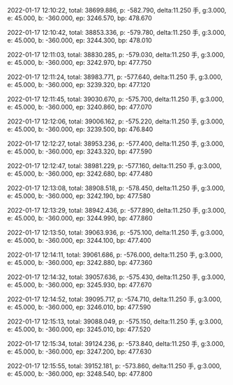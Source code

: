 2022-01-17 12:10:22, total: 38699.886, p: -582.790, delta:11.250 手, g:3.000, e: 45.000, b: -360.000, ep: 3246.570, bp: 478.670

2022-01-17 12:10:42, total: 38853.336, p: -579.780, delta:11.250 手, g:3.000, e: 45.000, b: -360.000, ep: 3244.300, bp: 478.010

2022-01-17 12:11:03, total: 38830.285, p: -579.030, delta:11.250 手, g:3.000, e: 45.000, b: -360.000, ep: 3242.970, bp: 477.750

2022-01-17 12:11:24, total: 38983.771, p: -577.640, delta:11.250 手, g:3.000, e: 45.000, b: -360.000, ep: 3239.320, bp: 477.120

2022-01-17 12:11:45, total: 39030.670, p: -575.700, delta:11.250 手, g:3.000, e: 45.000, b: -360.000, ep: 3240.860, bp: 477.070

2022-01-17 12:12:06, total: 39006.162, p: -575.220, delta:11.250 手, g:3.000, e: 45.000, b: -360.000, ep: 3239.500, bp: 476.840

2022-01-17 12:12:27, total: 38953.236, p: -577.400, delta:11.250 手, g:3.000, e: 45.000, b: -360.000, ep: 3243.320, bp: 477.590

2022-01-17 12:12:47, total: 38981.229, p: -577.160, delta:11.250 手, g:3.000, e: 45.000, b: -360.000, ep: 3242.680, bp: 477.480

2022-01-17 12:13:08, total: 38908.518, p: -578.450, delta:11.250 手, g:3.000, e: 45.000, b: -360.000, ep: 3242.190, bp: 477.580

2022-01-17 12:13:29, total: 38942.436, p: -577.890, delta:11.250 手, g:3.000, e: 45.000, b: -360.000, ep: 3244.990, bp: 477.860

2022-01-17 12:13:50, total: 39063.936, p: -575.100, delta:11.250 手, g:3.000, e: 45.000, b: -360.000, ep: 3244.100, bp: 477.400

2022-01-17 12:14:11, total: 39061.686, p: -576.000, delta:11.250 手, g:3.000, e: 45.000, b: -360.000, ep: 3242.880, bp: 477.360

2022-01-17 12:14:32, total: 39057.636, p: -575.430, delta:11.250 手, g:3.000, e: 45.000, b: -360.000, ep: 3245.930, bp: 477.670

2022-01-17 12:14:52, total: 39095.717, p: -574.710, delta:11.250 手, g:3.000, e: 45.000, b: -360.000, ep: 3246.010, bp: 477.590

2022-01-17 12:15:13, total: 39088.049, p: -575.150, delta:11.250 手, g:3.000, e: 45.000, b: -360.000, ep: 3245.010, bp: 477.520

2022-01-17 12:15:34, total: 39124.236, p: -573.840, delta:11.250 手, g:3.000, e: 45.000, b: -360.000, ep: 3247.200, bp: 477.630

2022-01-17 12:15:55, total: 39152.181, p: -573.860, delta:11.250 手, g:3.000, e: 45.000, b: -360.000, ep: 3248.540, bp: 477.800